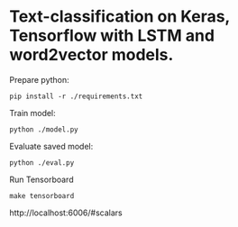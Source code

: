 # Text-classification on Keras, Tensorflow with LSTM and word2vector models.

Prepare python:

```shell
pip install -r ./requirements.txt
```

Train model:
```shell
python ./model.py
```

Evaluate saved model:
```shell
python ./eval.py
```

Run Tensorboard
```
make tensorboard
```
http://localhost:6006/#scalars
